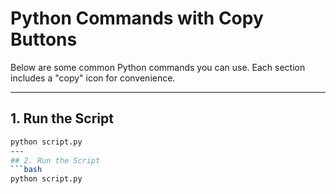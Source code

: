 # Python Commands with Copy Buttons

Below are some common Python commands you can use. Each section includes a "copy" icon for convenience.

---

## 1. Run the Script
```bash
python script.py
---
## 2. Run the Script
```bash
python script.py
